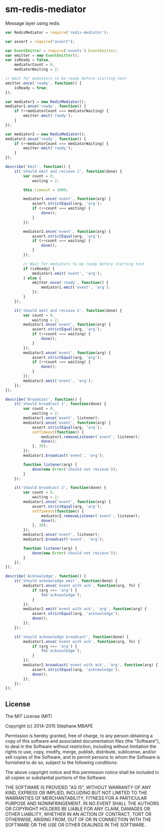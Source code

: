 sm-redis-mediator
=======

Message layer using redis

```javascript
var RedisMediator = require('redis-mediator');

var assert = require("assert");

var EventEmitter = require('events').EventEmitter;
var emitter = new EventEmitter();
var isReady = false,
    mediatorCount = 0,
    mediatorWaiting = 2;

// Wait for mediators to be ready before starting test
emitter.once('ready', function() {
    isReady = true;
});

var mediator1 = new RedisMediator();
mediator1.once('ready', function() {
    if (++mediatorCount === mediatorWaiting) {
        emitter.emit('ready');
    }
});

var mediator2 = new RedisMediator();
mediator2.once('ready', function() {
    if (++mediatorCount === mediatorWaiting) {
        emitter.emit('ready');
    }
});

describe('Emit', function() {
    it('should emit and recieve 1', function(done) {
        var count = 0,
            waiting = 2;

        this.timeout = 3000;

        mediator1.once('event', function(arg) {
            assert.strictEqual(arg, 'arg');
            if (++count === waiting) {
                done();
            }
        });

        mediator2.once('event', function(arg) {
            assert.strictEqual(arg, 'arg');
            if (++count === waiting) {
                done();
            }
        });

        // Wait for mediators to be ready before starting test
        if (isReady) {
            mediator1.emit('event', 'arg');
        } else {
            emitter.once('ready', function() {
                mediator1.emit('event', 'arg');
            });
        }
    });

    it('should emit and recieve 2', function(done) {
        var count = 0,
            waiting = 2;
        mediator1.once('event', function(arg) {
            assert.strictEqual(arg, 'arg');
            if (++count === waiting) {
                done();
            }
        });
        mediator2.once('event', function(arg) {
            assert.strictEqual(arg, 'arg');
            if (++count === waiting) {
                done();
            }
        });
        mediator2.emit('event', 'arg');
    });
});

describe('Broadcast', function() {
    it('should broadcast 1', function(done) {
        var count = 0,
            waiting = 2;
        mediator1.once('event', listener);
        mediator2.once('event', function(arg) {
            assert.strictEqual(arg, 'arg');
            setTimeout(function() {
                mediator1.removeListener('event', listener);
                done();
            }, 30);
        });
        mediator1.broadcast('event', 'arg');

        function listener(arg) {
            done(new Error('should not recieve'));
        }
    });

    it('should broadcast 2', function(done) {
        var count = 0,
            waiting = 2;
        mediator1.once('event', function(arg) {
            assert.strictEqual(arg, 'arg');
            setTimeout(function() {
                mediator2.removeListener('event', listener);
                done();
            }, 30);
        });
        mediator2.once('event', listener);
        mediator2.broadcast('event', 'arg');

        function listener(arg) {
            done(new Error('should not recieve'));
        }
    });
});

describe('Acknowledge', function() {
    it('should acknowledge emit', function(done) {
        mediator1.once('event with ack', function(arg, fn) {
            if (arg === 'arg') {
                fn('acknowledge');
            }
        });
        mediator2.emit('event with ack', 'arg', function(arg) {
            assert.strictEqual(arg, 'acknowledge');
            done();
        });
    });

    it('should acknowledge broadcast', function(done) {
        mediator1.once('event with ack', function(arg, fn) {
            if (arg === 'arg') {
                fn('acknowledge');
            }
        });
        mediator2.broadcast('event with ack', 'arg', function(arg) {
            assert.strictEqual(arg, 'acknowledge');
            done();
        });
    });
});
```

License
-------
The MIT License (MIT)

Copyright (c) 2014-2015 Stéphane MBAPE

Permission is hereby granted, free of charge, to any person obtaining a copy
of this software and associated documentation files (the "Software"), to deal
in the Software without restriction, including without limitation the rights
to use, copy, modify, merge, publish, distribute, sublicense, and/or sell
copies of the Software, and to permit persons to whom the Software is
furnished to do so, subject to the following conditions:

The above copyright notice and this permission notice shall be included in all
copies or substantial portions of the Software.

THE SOFTWARE IS PROVIDED "AS IS", WITHOUT WARRANTY OF ANY KIND, EXPRESS OR
IMPLIED, INCLUDING BUT NOT LIMITED TO THE WARRANTIES OF MERCHANTABILITY,
FITNESS FOR A PARTICULAR PURPOSE AND NONINFRINGEMENT. IN NO EVENT SHALL THE
AUTHORS OR COPYRIGHT HOLDERS BE LIABLE FOR ANY CLAIM, DAMAGES OR OTHER
LIABILITY, WHETHER IN AN ACTION OF CONTRACT, TORT OR OTHERWISE, ARISING FROM,
OUT OF OR IN CONNECTION WITH THE SOFTWARE OR THE USE OR OTHER DEALINGS IN THE
SOFTWARE.
